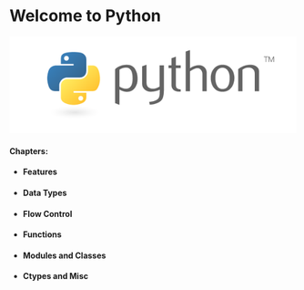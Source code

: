 # Welcome to Python

![](/assets/python-logo-master-v3-TM.png)

#### Chapters:

* #### Features
* #### Data Types
* #### Flow Control
* #### Functions
* #### Modules and Classes
* #### Ctypes and Misc

#### 



